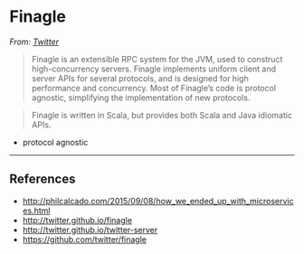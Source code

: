 # Finagle

*From: [Twitter](http://twitter.github.io/finagle)*

> Finagle is an extensible RPC system for the JVM, used to construct high-concurrency servers. Finagle implements uniform client and server APIs for several protocols, and is designed for high performance and concurrency. Most of Finagle’s code is protocol agnostic, simplifying the implementation of new protocols.

> Finagle is written in Scala, but provides both Scala and Java idiomatic APIs.

-   protocol agnostic

---

## References

-   <http://philcalcado.com/2015/09/08/how_we_ended_up_with_microservices.html>
-   <http://twitter.github.io/finagle>
-   <http://twitter.github.io/twitter-server>
-   <https://github.com/twitter/finagle>

